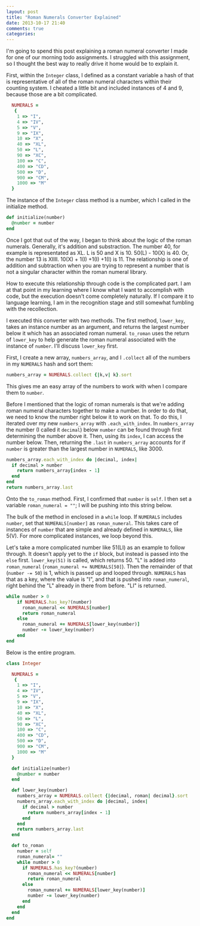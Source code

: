 ```yaml
---
layout: post
title: "Roman Numerals Converter Explained"
date: 2013-10-17 21:40
comments: true
categories: 
---
```


I'm going to spend this post explaining a roman numeral converter I made for one of our morning todo assignments. I struggled with this assignment, so I thought the best way to really drive it home would be to explain it.

First, within the `Integer` class, I defined as a constant variable a hash of that is representative of all of the roman numeral characters within their counting system. I cheated a little bit and included instances of 4 and 9, because those are a bit complicated.

```ruby
  NUMERALS = 
   { 
    1 => "I",
    4 => "IV",
    5 => "V",
    9 => "IX",
    10 => "X",
    40 => "XL",
    50 => "L",
    90 => "XC",
    100 => "C",
    400 => "CD",
    500 => "D",
    900 => "CM",
    1000 => "M" 
  }
```

The instance of the `Integer` class method is a number, which I called in the initialize method. 

```ruby
def initialize(number)
  @number = number
end
```

Once I got that out of the way, I began to think about the logic of the roman numerals. Generally, it's addition and substraction. The number 40, for example is representated as XL. L is 50 and X is 10. 50(L) - 10(X) is 40. Or, the number 13 is XIIII. 10(X) + 1(I) +1(I) +1(I) is 11. The relationship is one of addition and subtraction when you are trying to represent a number that is not a singular character within the roman numeral library.

How to execute this relationship through code is the complicated part. I am at that point in my learning where I know what I want to accomplish with code, but the execution doesn't come completely naturally. If I compare it to language learning, I am in the recognition stage and still somewhat fumbling with the recollection.

I executed this converter with two methods. The first method, `lower_key`, takes an instance number as an argument, and returns the largest number below it which has an associated roman numeral. `to_roman` uses the return of `lower_key` to help generate the roman numeral associated with the instance of `number`. I'll discuss `lower_key` first.

First, I create a new array, `numbers_array`, and I `.collect` all of the numbers in my `NUMERALS` hash and sort them:

```ruby
numbers_array = NUMERALS.collect {|k,v| k}.sort
```

This gives me an easy array of the numbers to work with when I compare them to `number`. 

Before I mentioned that the logic of roman numerals is that we're adding roman numeral characters together to make a number. In order to do that, we need to know the number right below it to work on that. To do this, I iterated over my new `numbers_array` with `.each_with_index`. In `numbers_array` the number (I called it `decimal`) below `number` can be found through first determining the number above it. Then, using its `index`, I can access the number below. Then, returning the `.last` in `numbers_array` accounts for if `number` is greater than the largest number in `NUMERALS`, like 3000.

```ruby
numbers_array.each_with_index do |decimal, index|
  if decimal > number
    return numbers_array[index - 1]
  end
end
return numbers_array.last
```

Onto the `to_roman` method. First, I confirmed that `number` is `self`. I then set a variable `roman_numeral = ""`; I will be pushing into this string below. 

The bulk of the method in enclosed in a `while` loop. If `NUMERALS` includes `number`, set that `NUMERALS[number]` as `roman_numeral`. This takes care of instances of `number` that are simple and already defined in `NUMERALS`, like 5(V). For more complicated instances, we loop beyond this. 

Let's take a more complicated number like 51(LI) as an example to follow through. It doesn't apply yet to the `if` block, but instead is passed into the `else` first. `lower_key(51)` is called, which returns 50. "L" is added into `roman_numeral` (`roman_numeral += NUMERALS[50]`). Then the remainder of that (`number -= 50`) is 1, which is passed up and looped through. `NUMERALS` has that as a key, where the value is "I", and that is pushed into `roman_numeral`, right behind the "L" already in there from before. "LI" is returned.

```ruby
while number > 0
	if NUMERALS.has_key?(number)
	  roman_numeral << NUMERALS[number]
	  return roman_numeral
	else
	  roman_numeral += NUMERALS[lower_key(number)]
	  number -= lower_key(number)
	end
end
```

Below is the entire program.


```ruby
class Integer

  NUMERALS = 
   { 
    1 => "I",
    4 => "IV",
    5 => "V",
    9 => "IX",
    10 => "X",
    40 => "XL",
    50 => "L",
    90 => "XC",
    100 => "C",
    400 => "CD",
    500 => "D",
    900 => "CM",
    1000 => "M" 
  }

  def initialize(number)
    @number = number
  end

  def lower_key(number)
    numbers_array = NUMERALS.collect {|decimal, roman| decimal}.sort
    numbers_array.each_with_index do |decimal, index|
      if decimal > number
        return numbers_array[index - 1]
      end
    end
    return numbers_array.last
  end

  def to_roman
    number = self
    roman_numeral= ""
    while number > 0
      if NUMERALS.has_key?(number)
        roman_numeral << NUMERALS[number]
        return roman_numeral
      else
        roman_numeral += NUMERALS[lower_key(number)]
        number -= lower_key(number)
      end
    end
  end
end
```